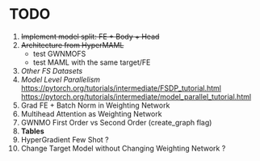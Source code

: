 # TODO
1. ~~Implement model split: FE + Body + Head~~
2. ~~Architecture from HyperMAML~~
    - test GWNMOFS
    - test MAML with the same target/FE
3. *Other FS Datasets*
4. *Model Level Parallelism*
    https://pytorch.org/tutorials/intermediate/FSDP_tutorial.html
    https://pytorch.org/tutorials/intermediate/model_parallel_tutorial.html
5. Grad FE + Batch Norm in Weighting Network
6. Multihead Attention as Weighting Network
7. GWNMO First Order vs Second Order (create_graph flag)
8. **Tables**
9. HyperGradient Few Shot ?
10. Change Target Model without Changing Weighting Network ?
